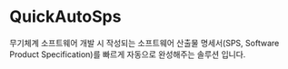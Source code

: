 # QuickAutoSps
무기체계 소프트웨어 개발 시 작성되는 소프트웨어 산출물 명세서(SPS, Software Product Specification)를 빠르게 자동으로 완성해주는 솔루션 입니다. 

